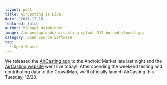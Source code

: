 ```yaml
---
layout: post
title: AirCasting is Live!
date: '2011-12-16'
featured: false
author: Michael Heimbinder
image: /images/uploads/aircasting-splash-512-burned-glowed.jpg
category: Open Source Software
tag:
  - Open Source
---
```


<p>We released the <a href="https://market.android.com/details?id=pl.llp.aircasting" target="_blank">AirCasting app</a> to the Android Market late last night and the <a href="http://aircasting.org/" target="_blank">AirCasting website</a> went live today!  After spending the weekend testing and contributing data to the CrowdMap, we'll officially launch AirCasting this Tuesday, 12/20.</p>
<p>&nbsp;</p>
